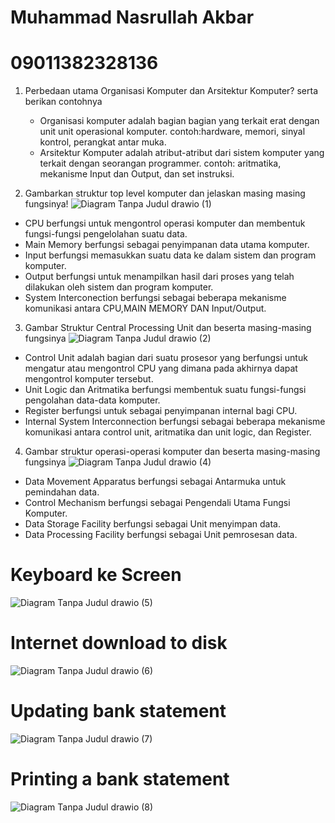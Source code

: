 # Muhammad Nasrullah Akbar
# 09011382328136

1. Perbedaan utama Organisasi Komputer dan Arsitektur Komputer? serta berikan contohnya
    * Organisasi komputer adalah bagian bagian yang terkait erat dengan unit unit operasional komputer.
         contoh:hardware, memori, sinyal kontrol, perangkat antar muka.
    * Arsitektur Komputer adalah atribut-atribut dari sistem komputer yang terkait dengan seorangan programmer.
         contoh: aritmatika, mekanisme Input dan Output, dan set instruksi.

2. Gambarkan struktur top level komputer dan jelaskan masing masing fungsinya!
![Diagram Tanpa Judul drawio (1)](https://github.com/muhammadnasrullahakbar/ORGANISASI-DAN-ARSITEKTUR-KOMPUTER/assets/147354789/e5da8a46-f366-48ec-a619-8fd8d6cb4ff4)
* CPU berfungsi untuk mengontrol operasi komputer dan membentuk fungsi-fungsi pengelolahan suatu data.
* Main Memory berfungsi sebagai penyimpanan data utama komputer.
* Input berfungsi memasukkan suatu data ke dalam sistem dan program komputer.
* Output berfungsi untuk menampilkan hasil dari proses yang telah dilakukan oleh sistem dan program komputer.
* System Interconection berfungsi sebagai beberapa mekanisme komunikasi antara CPU,MAIN MEMORY DAN Input/Output.

3. Gambar Struktur Central Processing Unit dan beserta masing-masing fungsinya
![Diagram Tanpa Judul drawio (2)](https://github.com/muhammadnasrullahakbar/ORGANISASI-DAN-ARSITEKTUR-KOMPUTER/assets/147354789/27e38663-e473-4988-baf3-4c2383ffc4ce)
* Control Unit adalah bagian dari suatu prosesor yang berfungsi untuk mengatur atau mengontrol CPU yang dimana pada akhirnya 
dapat mengontrol komputer tersebut.
* Unit Logic dan Aritmatika berfungsi membentuk suatu fungsi-fungsi pengolahan data-data komputer.
* Register berfungsi untuk sebagai penyimpanan internal bagi CPU.
* Internal System Interconnection berfungsi sebagai beberapa mekanisme komunikasi antara control unit, aritmatika dan unit logic, 
dan Register.

4. Gambar struktur operasi-operasi komputer dan beserta masing-masing fungsinya
   ![Diagram Tanpa Judul drawio (4)](https://github.com/muhammadnasrullahakbar/ORGANISASI-DAN-ARSITEKTUR-KOMPUTER/assets/147354789/983e976e-1edc-450e-acda-de3e77600bbc)
* Data Movement Apparatus berfungsi sebagai Antarmuka untuk pemindahan data.
* Control Mechanism berfungsi sebagai Pengendali Utama Fungsi Komputer.
* Data Storage Facility berfungsi sebagai Unit menyimpan data.
* Data Processing Facility berfungsi sebagai Unit pemrosesan data.

# Keyboard ke Screen
![Diagram Tanpa Judul drawio (5)](https://github.com/muhammadnasrullahakbar/ORGANISASI-DAN-ARSITEKTUR-KOMPUTER/assets/147354789/849d0dd4-b048-4570-9f18-ae99325ec48b)
# Internet download to disk
![Diagram Tanpa Judul drawio (6)](https://github.com/muhammadnasrullahakbar/ORGANISASI-DAN-ARSITEKTUR-KOMPUTER/assets/147354789/decf0230-5e7c-461d-ad3a-1ee24d3144f9)
# Updating bank statement

![Diagram Tanpa Judul drawio (7)](https://github.com/muhammadnasrullahakbar/ORGANISASI-DAN-ARSITEKTUR-KOMPUTER/assets/147354789/20802245-91e7-4cf4-b517-270323f8dbc6)
# Printing a bank statement

![Diagram Tanpa Judul drawio (8)](https://github.com/muhammadnasrullahakbar/ORGANISASI-DAN-ARSITEKTUR-KOMPUTER/assets/147354789/4ec51d38-c3c1-4f25-8e8e-7268534232de)

 
